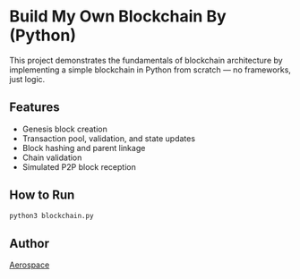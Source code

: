 # Build My Own Blockchain By (Python)

This project demonstrates the fundamentals of blockchain architecture by implementing a simple blockchain in Python from scratch — no frameworks, just logic.

## Features
- Genesis block creation
- Transaction pool, validation, and state updates
- Block hashing and parent linkage
- Chain validation
- Simulated P2P block reception

## How to Run
```bash
python3 blockchain.py
```

## Author
[Aerospace](https://github.com/Aerospace-prog)
